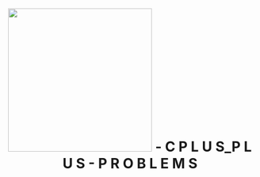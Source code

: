 <h1 align='center'>
    <img width='290px' src='https://www.hackerrank.com/wp-content/uploads/2018/08/hackerrank_logo.png'>
    - C P L U S_P L U S - P R O B L E M S
</h1>


